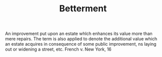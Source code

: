 ---
title: Betterment
permalink: "/definitions/betterment.html"
body: An improvement put upon an estate whlch enhances its value more than mere repairs.
  The term is also applied to denote the additional value which an estate acquires
  in consequence of some public improvement, ns laying out or widening a street, etc.
  French v. New York, 16
published_at: '2018-07-07'
layout: post
---
